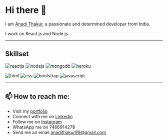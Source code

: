 # Hi there 👋

I am [Anadi Thakur](https://anadi9.github.io/Portfolio/), a passionate and determined developer from India.

I work on React.js and Node.js.
***

## Skillset
![reactjs](https://img.icons8.com/color/2x/react-native.png) ![nodejs](https://img.icons8.com/color/2x/nodejs.png)  ![mongodb](https://img.icons8.com/color/2x/mongodb.png) ![heroku](https://img.icons8.com/color/2x/heroku.png)

![html](https://img.icons8.com/color/2x/html-5.png) ![css](https://img.icons8.com/color/2x/css3.png)  ![bootstrap](https://img.icons8.com/color/2x/bootstrap.png) ![javascript](https://img.icons8.com/color/2x/javascript.png)
***

## 📫 How to reach me:
<ul>
  <li>Visit my <a href="https://anadi9.github.io/Portfolio/">portfolio</a></li>
  <li>Connect with me on <a href="https://www.linkedin.com/in/anadi-thakur-92163316b/">Linkedin</a></li>
  <li>Follow me on <a href="https://www.instagram.com/anadi_thakur_9/">Instagram</a></li>
  <li>WhatsApp me on <a>7466914279</a></li>
  <li>Send me an email <a href="mailto:anadithakur99@gmail.com">anadithakur99@gmail.com</a></li>
</ul>
